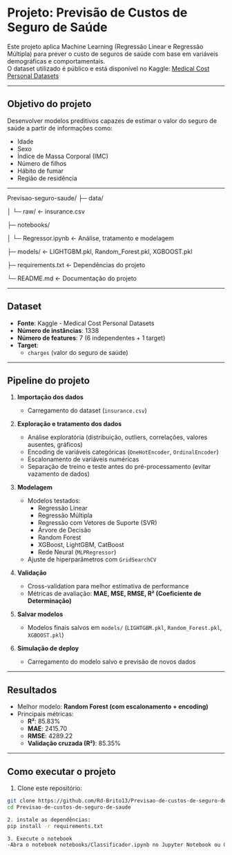 # Projeto: Previsão de Custos de Seguro de Saúde

Este projeto aplica Machine Learning (Regressão Linear e Regressão Múltipla) para prever o custo de seguros de saúde com base em variáveis demográficas e comportamentais.  
O dataset utilizado é público e está disponível no Kaggle: [Medical Cost Personal Datasets](https://www.kaggle.com/datasets/mirichoi0218/insurance)

---

## Objetivo do projeto

Desenvolver modelos preditivos capazes de estimar o valor do seguro de saúde a partir de informações como:

- Idade  
- Sexo  
- Índice de Massa Corporal (IMC)  
- Número de filhos  
- Hábito de fumar  
- Região de residência  

---


Previsao-seguro-saude/
├─ data/

│ └─ raw/ <- insurance.csv

├─ notebooks/

│ └─ Regressor.ipynb <- Análise, tratamento e modelagem

├─ models/ <- LIGHTGBM.pkl, Random_Forest.pkl, XGBOOST.pkl

├─ requirements.txt <- Dependências do projeto

└─ README.md <- Documentação do projeto



---

## Dataset

- **Fonte**: Kaggle - Medical Cost Personal Datasets  
- **Número de instâncias**: 1338  
- **Número de features**: 7 (6 independentes + 1 target)  
- **Target**:  
  - `charges` (valor do seguro de saúde)  

---

## Pipeline do projeto

1. **Importação dos dados**  
   - Carregamento do dataset (`insurance.csv`)  

2. **Exploração e tratamento dos dados**  
   - Análise exploratória (distribuição, outliers, correlações, valores ausentes, gráficos)  
   - Encoding de variáveis categóricas (`OneHotEncoder`, `OrdinalEncoder`)  
   - Escalonamento de variáveis numéricas  
   - Separação de treino e teste antes do pré-processamento (evitar vazamento de dados)  

3. **Modelagem**  
   - Modelos testados:
     - Regressão Linear  
     - Regressão Múltipla  
     - Regressão com Vetores de Suporte (SVR)  
     - Árvore de Decisão  
     - Random Forest  
     - XGBoost, LightGBM, CatBoost  
     - Rede Neural (`MLPRegressor`)  
   - Ajuste de hiperparâmetros com `GridSearchCV`  

4. **Validação**  
   - Cross-validation para melhor estimativa de performance  
   - Métricas de avaliação: **MAE, MSE, RMSE, R² (Coeficiente de Determinação)**  

5. **Salvar modelos**  
   - Modelos finais salvos em `models/` (`LIGHTGBM.pkl`, `Random_Forest.pkl`, `XGBOOST.pkl`)  

6. **Simulação de deploy**  
   - Carregamento do modelo salvo e previsão de novos dados  

---

## Resultados

- Melhor modelo: **Random Forest (com escalonamento + encoding)**  
- Principais métricas:
  - **R²**: 85.83%  
  - **MAE**: 2415.70  
  - **RMSE**: 4289.22  
  - **Validação cruzada (R²)**: 85.35%  

---


## Como executar o projeto

1. Clone este repositório:

```bash
git clone https://github.com/Rd-Brito13/Previsao-de-custos-de-seguro-de-saude
cd Previsao-de-custos-de-seguro-de-saude

2. instale as dependências:
pip install -r requirements.txt

3. Execute o notebook
-Abra o notebook notebooks/Classificador.ipynb no Jupyter Notebook ou Google Colab
